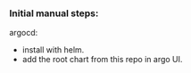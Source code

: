 ### Initial manual steps:
argocd:
 - install with helm.
 - add the root chart from this repo in argo UI.

